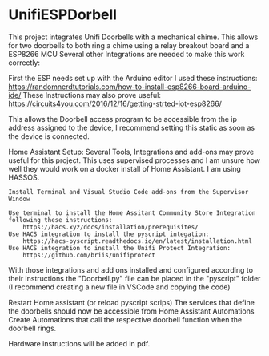 # UnifiESPDorbell
This project integrates Unifi Doorbells with a mechanical chime.
This allows for two doorbells to both ring a chime using a relay breakout board and a ESP8266 MCU
Several other Integrations are needed to make this work correctly:

First the ESP needs set up with the Arduino editor
    I used these instructions: https://randomnerdtutorials.com/how-to-install-esp8266-board-arduino-ide/
    These Instructions may also prove useful: https://circuits4you.com/2016/12/16/getting-strted-iot-esp8266/

This allows the Doorbell access program to be accessible from the ip address assigned to the device, I recommend
setting this static as soon as the device is connected.

Home Assistant Setup:
    Several Tools, Integrations and add-ons may prove useful for this project. This uses supervised processes and I am
    unsure how well they would work on a docker install of Home Assistant. I am using HASSOS.

    Install Terminal and Visual Studio Code add-ons from the Supervisor Window

    Use terminal to install the Home Assitant Community Store Integration following these instructions:
        https://hacs.xyz/docs/installation/prerequisites/
    Use HACS integration to install the pyscript integation:
        https://hacs-pyscript.readthedocs.io/en/latest/installation.html
    Use HACS integration to install the Unifi Protect Integration:
        https://github.com/briis/unifiprotect


With those integrations and add ons installed and configured according to their instructions the "Doorbell.py" file can be placed in the "pyscript" folder
(I recommend creating a new file in VSCode and copying the code)

Restart Home assistant (or reload pyscript scrips)
The services that define the doorbells should now be accessible from Home Assistant Automations
Create Automations that call the respective doorbell function when the doorbell rings.

Hardware instructions will be added in pdf.
    
